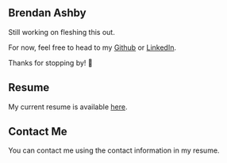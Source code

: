 ## Brendan Ashby

Still working on fleshing this out.

For now, feel free to head to my [Github](https://github.com/Bashby) or [LinkedIn](https://www.linkedin.com/in/brendanashby/).

Thanks for stopping by! 👋

## Resume

My current resume is available [here](https://github.com/Bashby/bashby.github.io/raw/master/resume_brendan_ashby_2019_public_v2.pdf).

## Contact Me

You can contact me using the contact information in my resume.
